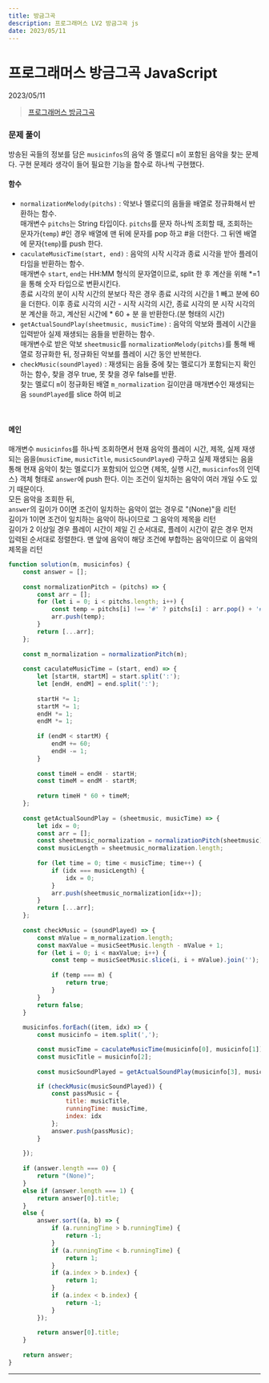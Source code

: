 ```yaml
---
title: 방금그곡
description: 프로그래머스 LV2 방금그곡 js 
date: 2023/05/11
---
```


# 프로그래머스 방금그곡 JavaScript
<div class="flex justify-end text-sm">2023/05/11</div>

> <a href="https://school.programmers.co.kr/learn/courses/30/lessons/17683" target="_blank" class="font-bold">프로그래머스 방금그곡</a>

### 문제 풀이
방송된 곡들의 정보를 담은 `musicinfos`의 음악 중 멜로디 `m`이 포함된 음악을 찾는 문제다. 구현 문제라 생각이 들어 필요한 기능을 함수로 하나씩 구현했다.
#### 함수
- `normalizationMelody(pitchs)` : 악보나 멜로디의 음들을 배열로 정규화해서 반환하는 함수.  
 매개변수 `pitchs`는 String 타입이다. `pitchs`를 문자 하나씩 조회할 때, 조회하는 문자가(`temp`) #인 경우 배열에 맨 뒤에 문자를 pop 하고 #을 더한다. 그 뒤엔 배열에 문자(`temp`)를 push 한다.  
- `caculateMusicTime(start, end)` : 음악의 시작 시각과 종료 시각을 받아 플레이 타임을 반환하는 함수.  
 매개변수 `start`, `end`는 HH:MM 형식의 문자열이므로, split 한 후 계산을 위해 *=1을 통해 숫자 타입으로 변환시킨다.  
 종료 시각의 분이 시작 시간의 분보다 작은 경우 종료 시각의 시간을 1 빼고 분에 60을 더한다. 이후 종료 시각의 시간 - 시작 시각의 시간, 종료 시각의 분 시작 시각의 분 계산을 하고, 계산된 시간에 * 60 + 분 을 반환한다.(분 형태의 시간)   
- `getActualSoundPlay(sheetmusic, musicTime)` : 음악의 악보와 플레이 시간을 입력받아 실제 재생되는 음들을 반환하는 함수.  
매개변수로 받은 악보 `sheetmusic`를 `normalizationMelody(pitchs)`를 통해 배열로 정규화한 뒤,
정규화된 악보를 플레이 시간 동안 반복한다.  
- `checkMusic(soundPlayed)` : 재생되는 음들 중에 찾는 멜로디가 포함되는지 확인하는 함수, 찾을 경우 true, 못 찾을 경우 false를 반환.  
찾는 멜로디 `m`이 정규화된 배열 `m_normalization` 길이만큼 매개변수인 재생되는 음 `soundPlayed`를 slice 하여 비교


<br />

#### 메인

매개변수 `musicinfos`를 하나씩 조회하면서 현재 음악의 플레이 시간, 제목, 실제 재생되는 음을(`musicTime`, `musicTitle`, `musicSoundPlayed`) 구하고 실제 재생되는 음을 통해 현재 음악이 찾는 멜로디가 포함되어 있으면 {제목, 실행 시간, `musicinfos`의 인덱스} 객체 형태로 `answer`에 push 한다. 이는 조건이 일치하는 음악이 여러 개일 수도 있기 때문이다.  
모든 음악을 조회한 뒤,  
`answer`의 길이가 0이면 조건이 일치하는 음악이 없는 경우로 "(None)"을 리턴  
길이가 1이면 조건이 일치하는 음악이 하나이므로 그 음악의 제목을 리턴  
길이가 2 이상일 경우 플레이 시간이 제일 긴 순서대로, 플레이 시간이 같은 경우 먼저 입력된 순서대로 정렬한다. 맨 앞에 음악이 해당 조건에 부합하는 음악이므로 이 음악의 제목을 리턴

```js
function solution(m, musicinfos) {
    const answer = [];
  
    const normalizationPitch = (pitchs) => {
        const arr = [];
        for (let i = 0; i < pitchs.length; i++) {
            const temp = pitchs[i] !== '#' ? pitchs[i] : arr.pop() + '#';
            arr.push(temp);
        }
        return [...arr];
    };
    
    const m_normalization = normalizationPitch(m);
    
    const caculateMusicTime = (start, end) => {
        let [startH, startM] = start.split(':');
        let [endH, endM] = end.split(':');
        
        startH *= 1;
        startM *= 1;
        endH *= 1;
        endM *= 1;
        
        if (endM < startM) {
            endM += 60;
            endH -= 1;
        }
        
        const timeH = endH - startH;
        const timeM = endM - startM;
        
        return timeH * 60 + timeM;
    };
    
    const getActualSoundPlay = (sheetmusic, musicTime) => {
        let idx = 0;
        const arr = [];
        const sheetmusic_normalization = normalizationPitch(sheetmusic);
        const musicLength = sheetmusic_normalization.length;
        
        for (let time = 0; time < musicTime; time++) {
            if (idx === musicLength) {
                idx = 0;
            }
            arr.push(sheetmusic_normalization[idx++]);
        } 
        return [...arr];
    };
    
    const checkMusic = (soundPlayed) => {
        const mValue = m_normalization.length;
        const maxValue = musicSeetMusic.length - mValue + 1;
        for (let i = 0; i < maxValue; i++) {
            const temp = musicSeetMusic.slice(i, i + mValue).join('');
    
            if (temp === m) {
                return true;
            }
        }
        return false;
    }
    
    musicinfos.forEach((item, idx) => {
        const musicinfo = item.split(',');

        const musicTime = caculateMusicTime(musicinfo[0], musicinfo[1]);
        const musicTitle = musicinfo[2];
        
        const musicSoundPlayed = getActualSoundPlay(musicinfo[3], musicTime);

        if (checkMusic(musicSoundPlayed)) {
            const passMusic = {
                title: musicTitle,
                runningTime: musicTime,
                index: idx
            };
            answer.push(passMusic);
        }
        
    });
    
    if (answer.length === 0) {
        return "(None)";
    }
    else if (answer.length === 1) {
        return answer[0].title;
    }
    else {
        answer.sort((a, b) => {
            if (a.runningTime > b.runningTime) {
                return -1;
            }
            if (a.runningTime < b.runningTime) {
                return 1;
            }
            if (a.index > b.index) {
                return 1;
            }
            if (a.index < b.index) {
                return -1;
            }
        });
        
        return answer[0].title;
    }
    
    return answer;
}
```


---